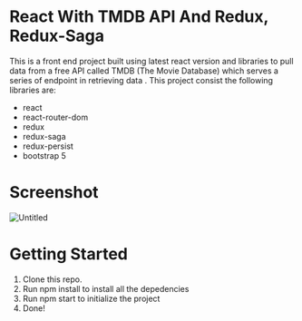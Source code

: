 # React With TMDB API And Redux, Redux-Saga

This is a front end project built using latest react version and libraries to pull data from a free API called TMDB (The Movie Database) which serves a series of endpoint in retrieving data . This project consist the following libraries are:

- react
- react-router-dom
- redux
- redux-saga
- redux-persist
- bootstrap 5

# Screenshot
![Untitled](https://user-images.githubusercontent.com/51515959/208415326-4c25d372-1be0-46d6-b12c-b32c33c7d57a.png)

# Getting Started

1. Clone this repo.
2. Run npm install to install all the depedencies
3. Run npm start to initialize the project 
4. Done!
